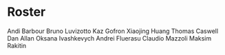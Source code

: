 # Roster
Andi Barbour
Bruno Luvizotto
Kaz Gofron
Xiaojing Huang
Thomas Caswell
Dan Allan
Oksana Ivashkevych
Andrei Fluerasu
Claudio Mazzoli
Maksim Rakitin
